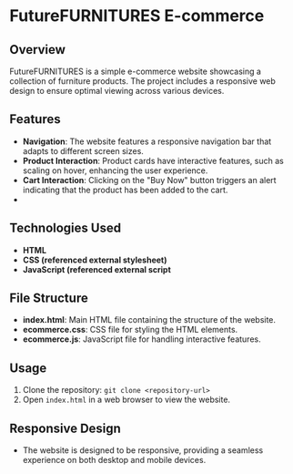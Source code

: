 # FutureFURNITURES E-commerce

## Overview
FutureFURNITURES is a simple e-commerce website showcasing a collection of furniture products. The project includes a responsive web design to ensure optimal viewing across various devices.

## Features
- **Navigation**: The website features a responsive navigation bar that adapts to different screen sizes.
- **Product Interaction**: Product cards have interactive features, such as scaling on hover, enhancing the user experience.
- **Cart Interaction**: Clicking on the "Buy Now" button triggers an alert indicating that the product has been added to the cart.
- 
## Technologies Used
- **HTML**
- **CSS (referenced external stylesheet)**
- **JavaScript (referenced external script**
  
## File Structure
- **index.html**: Main HTML file containing the structure of the website.
- **ecommerce.css**: CSS file for styling the HTML elements.
- **ecommerce.js**: JavaScript file for handling interactive features.

## Usage
1. Clone the repository: `git clone <repository-url>`
2. Open `index.html` in a web browser to view the website.

## Responsive Design
- The website is designed to be responsive, providing a seamless experience on both desktop and mobile devices.


